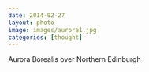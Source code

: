 ```yaml
---
date: 2014-02-27
layout: photo
image: images/aurora1.jpg
categories: [thought]
---
```


Aurora Borealis over Northern Edinburgh

